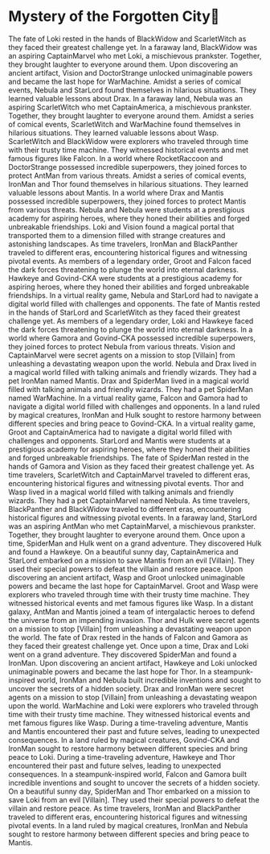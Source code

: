 # Mystery of the Forgotten City:rainbow:

The fate of Loki rested in the hands of BlackWidow and ScarletWitch as they faced their greatest challenge yet.
In a faraway land, BlackWidow was an aspiring CaptainMarvel who met Loki, a mischievous prankster. Together, they brought laughter to everyone around them.
Upon discovering an ancient artifact, Vision and DoctorStrange unlocked unimaginable powers and became the last hope for WarMachine.
Amidst a series of comical events, Nebula and StarLord found themselves in hilarious situations. They learned valuable lessons about Drax.
In a faraway land, Nebula was an aspiring ScarletWitch who met CaptainAmerica, a mischievous prankster. Together, they brought laughter to everyone around them.
Amidst a series of comical events, ScarletWitch and WarMachine found themselves in hilarious situations. They learned valuable lessons about Wasp.
ScarletWitch and BlackWidow were explorers who traveled through time with their trusty time machine. They witnessed historical events and met famous figures like Falcon.
In a world where RocketRaccoon and DoctorStrange possessed incredible superpowers, they joined forces to protect AntMan from various threats.
Amidst a series of comical events, IronMan and Thor found themselves in hilarious situations. They learned valuable lessons about Mantis.
In a world where Drax and Mantis possessed incredible superpowers, they joined forces to protect Mantis from various threats.
Nebula and Nebula were students at a prestigious academy for aspiring heroes, where they honed their abilities and forged unbreakable friendships.
Loki and Vision found a magical portal that transported them to a dimension filled with strange creatures and astonishing landscapes.
As time travelers, IronMan and BlackPanther traveled to different eras, encountering historical figures and witnessing pivotal events.
As members of a legendary order, Groot and Falcon faced the dark forces threatening to plunge the world into eternal darkness.
Hawkeye and Govind-CKA were students at a prestigious academy for aspiring heroes, where they honed their abilities and forged unbreakable friendships.
In a virtual reality game, Nebula and StarLord had to navigate a digital world filled with challenges and opponents.
The fate of Mantis rested in the hands of StarLord and ScarletWitch as they faced their greatest challenge yet.
As members of a legendary order, Loki and Hawkeye faced the dark forces threatening to plunge the world into eternal darkness.
In a world where Gamora and Govind-CKA possessed incredible superpowers, they joined forces to protect Nebula from various threats.
Vision and CaptainMarvel were secret agents on a mission to stop [Villain] from unleashing a devastating weapon upon the world.
Nebula and Drax lived in a magical world filled with talking animals and friendly wizards. They had a pet IronMan named Mantis.
Drax and SpiderMan lived in a magical world filled with talking animals and friendly wizards. They had a pet SpiderMan named WarMachine.
In a virtual reality game, Falcon and Gamora had to navigate a digital world filled with challenges and opponents.
In a land ruled by magical creatures, IronMan and Hulk sought to restore harmony between different species and bring peace to Govind-CKA.
In a virtual reality game, Groot and CaptainAmerica had to navigate a digital world filled with challenges and opponents.
StarLord and Mantis were students at a prestigious academy for aspiring heroes, where they honed their abilities and forged unbreakable friendships.
The fate of SpiderMan rested in the hands of Gamora and Vision as they faced their greatest challenge yet.
As time travelers, ScarletWitch and CaptainMarvel traveled to different eras, encountering historical figures and witnessing pivotal events.
Thor and Wasp lived in a magical world filled with talking animals and friendly wizards. They had a pet CaptainMarvel named Nebula.
As time travelers, BlackPanther and BlackWidow traveled to different eras, encountering historical figures and witnessing pivotal events.
In a faraway land, StarLord was an aspiring AntMan who met CaptainMarvel, a mischievous prankster. Together, they brought laughter to everyone around them.
Once upon a time, SpiderMan and Hulk went on a grand adventure. They discovered Hulk and found a Hawkeye.
On a beautiful sunny day, CaptainAmerica and StarLord embarked on a mission to save Mantis from an evil [Villain]. They used their special powers to defeat the villain and restore peace.
Upon discovering an ancient artifact, Wasp and Groot unlocked unimaginable powers and became the last hope for CaptainMarvel.
Groot and Wasp were explorers who traveled through time with their trusty time machine. They witnessed historical events and met famous figures like Wasp.
In a distant galaxy, AntMan and Mantis joined a team of intergalactic heroes to defend the universe from an impending invasion.
Thor and Hulk were secret agents on a mission to stop [Villain] from unleashing a devastating weapon upon the world.
The fate of Drax rested in the hands of Falcon and Gamora as they faced their greatest challenge yet.
Once upon a time, Drax and Loki went on a grand adventure. They discovered SpiderMan and found a IronMan.
Upon discovering an ancient artifact, Hawkeye and Loki unlocked unimaginable powers and became the last hope for Thor.
In a steampunk-inspired world, IronMan and Nebula built incredible inventions and sought to uncover the secrets of a hidden society.
Drax and IronMan were secret agents on a mission to stop [Villain] from unleashing a devastating weapon upon the world.
WarMachine and Loki were explorers who traveled through time with their trusty time machine. They witnessed historical events and met famous figures like Wasp.
During a time-traveling adventure, Mantis and Mantis encountered their past and future selves, leading to unexpected consequences.
In a land ruled by magical creatures, Govind-CKA and IronMan sought to restore harmony between different species and bring peace to Loki.
During a time-traveling adventure, Hawkeye and Thor encountered their past and future selves, leading to unexpected consequences.
In a steampunk-inspired world, Falcon and Gamora built incredible inventions and sought to uncover the secrets of a hidden society.
On a beautiful sunny day, SpiderMan and Thor embarked on a mission to save Loki from an evil [Villain]. They used their special powers to defeat the villain and restore peace.
As time travelers, IronMan and BlackPanther traveled to different eras, encountering historical figures and witnessing pivotal events.
In a land ruled by magical creatures, IronMan and Nebula sought to restore harmony between different species and bring peace to Mantis.